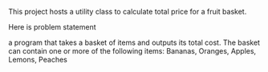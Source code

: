 This project hosts a utility class to calculate total price for a fruit basket. 

Here is problem statement

a program that takes a basket of items and outputs its total cost. The basket can contain one or more of the following items: Bananas, Oranges, Apples, Lemons, Peaches